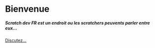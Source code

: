 <h1>Bienvenue</h1>
<h5>Scratch dev FR est un endroit ou les scratchers peuvents parler entre eux...</h5>
<a href="https://github.com/orgs/ScratchDevFR/discussions">Discutez...</a>
